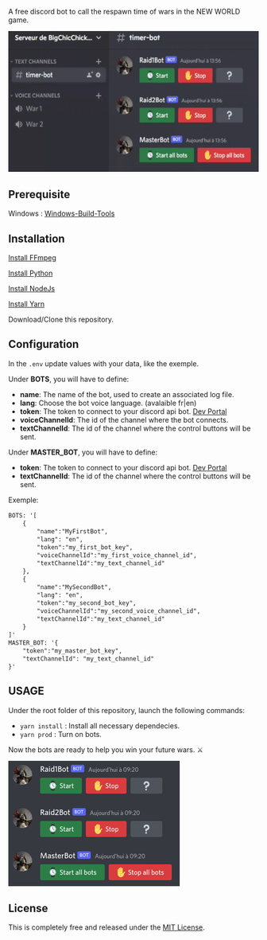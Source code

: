 A free discord bot to call the respawn time of wars in the NEW WORLD game.

![](https://github.com/BigChicChicken/NW_TimerBot/blob/main/demo.gif "Demo")

Prerequisite
--------------

Windows : [Windows-Build-Tools](https://www.npmjs.com/package/windows-build-tools)

Installation
--------------

[Install FFmpeg](https://ffmpeg.org/)

[Install Python](https://www.python.org/)

[Install NodeJs](https://nodejs.org/)

[Install Yarn](https://yarnpkg.com/)

Download/Clone this repository.

Configuration
--------------
In the `.env` update values with your data, like the exemple.

Under **BOTS**, you will have to define:
- **name**: The name of the bot, used to create an associated log file.
- **lang**: Choose the bot voice language. (avalaible fr|en)
- **token**: The token to connect to your discord api bot. [Dev Portal](https://discord.com/developers)
- **voiceChannelId**: The id of the channel where the bot connects.
- **textChannelId**: The id of the channel where the control buttons will be sent.

Under **MASTER_BOT**, you will have to define:
- **token**: The token to connect to your discord api bot. [Dev Portal](https://discord.com/developers)
- **textChannelId**: The id of the channel where the control buttons will be sent.

Exemple:
```dotenv
BOTS: '[
    {
        "name":"MyFirstBot",
        "lang": "en",
        "token":"my_first_bot_key",
        "voiceChannelId":"my_first_voice_channel_id",
        "textChannelId":"my_text_channel_id"
    },
    {
        "name":"MySecondBot",
        "lang": "en",
        "token":"my_second_bot_key",
        "voiceChannelId":"my_second_voice_channel_id",
        "textChannelId":"my_text_channel_id"
    }
]'
MASTER_BOT: '{
    "token":"my_master_bot_key",
    "textChannelId": "my_text_channel_id"
}'
```

USAGE
----------

Under the root folder of this repository, launch the following commands:
- `yarn install` : Install all necessary dependecies.
- `yarn prod` : Turn on bots.

Now the bots are ready to help you win your future wars. ⚔️

![](https://github.com/BigChicChicken/NW_TimerBot/blob/main/screenshot.png "Screenshot")

License
----------

This is completely free and released under the [MIT License](https://github.com/BigChicChicken/NW_TimerBot/blob/main/LICENSE).
